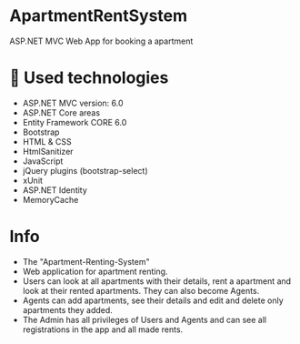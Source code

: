 # ApartmentRentSystem
ASP.NET MVC Web App for booking a apartment


# 🔨 Used technologies
- ASP.NET MVC version: 6.0
- ASP.NET Core areas
- Entity Framework CORE 6.0
- Bootstrap
- HTML & CSS
- HtmlSanitizer
- JavaScript
- jQuery plugins (bootstrap-select)
- xUnit
- ASP.NET Identity
- MemoryCache

# Info
- The "Apartment-Renting-System" 
- Web application for apartment renting.
- Users can look at all apartments with their details, rent a apartment and look at their rented apartments. They can also become Agents. 
- Agents can add apartments, see their details and edit and delete only apartments they added. 
- The Admin has all privileges of Users and Agents and can see all registrations in the app and all made rents.	
